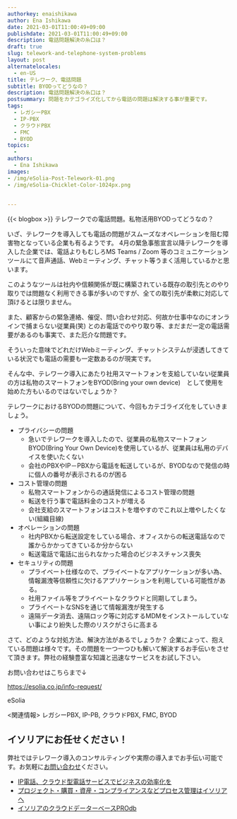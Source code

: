 ```yaml
---
authorkey: enaishikawa
author: Ena Ishikawa
date: 2021-03-01T11:00:49+09:00
publishdate: 2021-03-01T11:00:49+09:00
description: 電話問題解決の糸口は？
draft: true
slug: telework-and-telephone-system-problems
layout: post
alternatelocales:
  - en-US
title: テレワーク、電話問題
subtitle: BYODってどうなの？
description: 電話問題解決の糸口は？
postsummary: 問題をカテゴライズ化してから電話の問題は解決する事が重要です。
tags:
  - レガシーPBX
  - IP-PBX
  - クラウドPBX
  - FMC
  - BYOD
topics:
  - 
authors:
  - Ena Ishikawa
images:
- /img/eSolia-Post-Telework-01.png
- /img/eSolia-Chicklet-Color-1024px.png
  
  
---
```


{{< blogbox >}}
テレワークでの電話問題。私物活用BYODってどうなの？


いざ、テレワークを導入しても電話の問題がスムーズなオペレーションを阻む障害物となっている企業も有るようです。
4月の緊急事態宣言以降テレワークを導入した企業では、電話よりもむしろMS Teams / Zoom 等のコミュニケーションツールにて音声通話、Webミーティング、チャット等うまく活用しているかと思います。


このようなツールは社内や信頼関係が既に構築されている既存の取引先とのやり取りでは問題なく利用できる事が多いのですが、全ての取引先が柔軟に対応して頂けるとは限りません。


また、顧客からの緊急連絡、催促、問い合わせ対応、何故か仕事中なのにオンラインで捕まらない従業員(笑) とのお電話でのやり取り等、まだまだ一定の電話需要があるのも事実で、また厄介な問題です。


そういった意味でどれだけWebミーティング、チャットシステムが浸透してきている状況でも電話の需要も一定数あるのが現実です。


そんな中、テレワーク導入にあたり社用スマートフォンを支給していない従業員の方は私物のスマートフォンをBYOD(Bring your own device)　として使用を始めた方もいるのではないでしょうか？


テレワークにおけるBYODの問題について、今回もカテゴライズ化をしていきましょう。


* プライバシーの問題
   * 急いでテレワークを導入したので、従業員の私物スマートフォンBYOD(Bring Your Own Device)を使用しているが、従業員は私用のデバイスを使いたくない
   * 会社のPBXやIP－PBXから電話を転送しているが、BYODなので発信の時に個人の番号が表示されるのが困る
* コスト管理の問題
   * 私物スマートフォンからの通話発信によるコスト管理の問題
   * 転送を行う事で電話料金のコストが増える
   * 会社支給のスマートフォンはコストを増やすのでこれ以上増やしたくない(組織目線)
* オペレーションの問題
   * 社内PBXから転送設定をしている場合、オフィスからの転送電話なので誰からかかってきているか分からない
   * 転送電話で電話に出られなかった場合のビジネスチャンス喪失
* セキュリティの問題
   * プライベート仕様なので、プライベートなアプリケーションが多い為、情報漏洩等信頼性に欠けるアプリケーションを利用している可能性がある。
   * 社用ファイル等をプライベートなクラウドと同期してしまう。
   * プライベートなSNSを通じて情報漏洩が発生する
   * 遠隔データ消去、遠隔ロック等に対応するMDMをインストールしていない事により紛失した際のリスクがさらに高まる


さて、どのような対処方法、解決方法があるでしょうか？
企業によって、抱えている問題は様々です。その問題を一つ一つひも解いて解決するお手伝いをさせて頂きます。弊社の経験豊富な知識と迅速なサービスをお試し下さい。

お問い合わせはこちらまで↓

https://esolia.co.jp/info-request/

eSolia


<関連情報>
レガシーPBX, IP-PB, クラウドPBX, FMC, BYOD 


## イソリアにお任せください！

弊社ではテレワーク導入のコンサルティングや実際の導入までお手伝い可能です。お気軽に[お問い合わせ](/info-request)ください。

* [IP電話、クラウド型電話サービスでビジネスの効率化を](/telephone/)
* [プロジェクト・購買・資産・コンプライアンスなどプロセス管理はイソリアへ](/process/)
* [イソリアのクラウドデーターベースPROdb](/prodb/)

